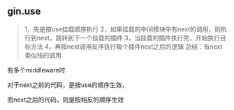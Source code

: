 

## gin.use 

>1，先是按use挂载顺序执行
>2，如果挂载的中间模块中有next的调用，则执行到next，跳转到下一个挂载的插件
>3，当挂载的插件执行完，开始执行目标方法
>4，再按next调用反序执行每个插件next之后的逻辑
>总结：有next类似栈的调用



有多个middleware时

对于next之前的代码，是按use的顺序生效，

而next之后的代码，则是按相反的顺序生效